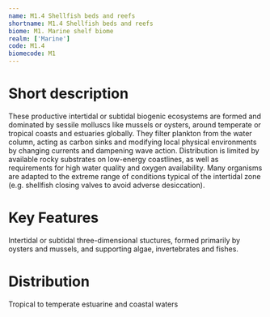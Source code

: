 ```yaml
---
name: M1.4 Shellfish beds and reefs
shortname: M1.4 Shellfish beds and reefs
biome: M1. Marine shelf biome
realm: ['Marine']
code: M1.4
biomecode: M1
---
```

# Short description

These productive intertidal or subtidal biogenic ecosystems are formed and dominated by sessile molluscs like mussels or oysters, around temperate or tropical coasts and estuaries globally. They filter plankton from the water column, acting as carbon sinks and modifying local physical environments by changing currents and dampening wave action. Distribution is limited by available rocky substrates on low-energy coastlines, as well as requirements for high water quality and oxygen availability. Many organisms are adapted to the extreme range of conditions typical of the intertidal zone (e.g. shellfish closing valves to avoid adverse desiccation).

# Key Features

Intertidal or subtidal three-dimensional stuctures, formed primarily by oysters and mussels, and supporting algae, invertebrates and fishes.

# Distribution

Tropical to temperate estuarine and coastal waters
